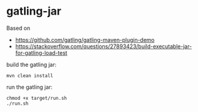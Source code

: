 # gatling-jar

Based on

* https://github.com/gatling/gatling-maven-plugin-demo
* https://stackoverflow.com/questions/27893423/build-executable-jar-for-gatling-load-test

build the gatling jar:

	mvn clean install

run the gatling jar:

	chmod +x target/run.sh
	./run.sh
